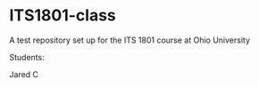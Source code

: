# ITS1801-class
A test repository set up for the ITS 1801 course at Ohio University

Students:  





Jared C